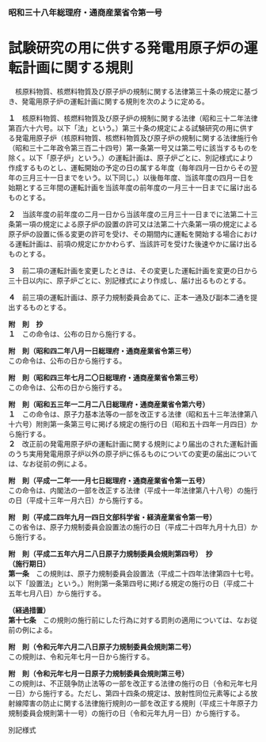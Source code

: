 ### 昭和三十八年総理府・通商産業省令第一号  
# 試験研究の用に供する発電用原子炉の運転計画に関する規則  
　核原料物質、核燃料物質及び原子炉の規制に関する法律第三十条の規定に基づき、発電用原子炉の運転計画に関する規則を次のように定める。  
  
**１**　核原料物質、核燃料物質及び原子炉の規制に関する法律（昭和三十二年法律第百六十六号。以下「法」という。）第三十条の規定による試験研究の用に供する発電用原子炉（核原料物質、核燃料物質及び原子炉の規制に関する法律施行令（昭和三十二年政令第三百二十四号）第一条第一号又は第二号に該当するものを除く。以下「原子炉」という。）の運転計画は、原子炉ごとに、別記様式により作成するものとし、運転開始の予定の日の属する年度（毎年四月一日からその翌年の三月三十一日までをいう。以下同じ。）以後毎年度、当該年度の四月一日を始期とする三年間の運転計画を当該年度の前年度の一月三十一日までに届け出るものとする。  
  
**２**　当該年度の前年度の二月一日から当該年度の三月三十一日までに法第二十三条第一項の規定による原子炉の設置の許可又は法第二十六条第一項の規定による原子炉の設置に係る変更の許可を受け、その期間内に運転を開始する場合における運転計画は、前項の規定にかかわらず、当該許可を受けた後速やかに届け出るものとする。  
  
**３**　前二項の運転計画を変更したときは、その変更した運転計画を変更の日から三十日以内に、原子炉ごとに、別記様式により作成し、届け出るものとする。  
  
**４**　前三項の運転計画は、原子力規制委員会あてに、正本一通及び副本二通を提出するものとする。  
  
**附　則　抄**  
**１**　この命令は、公布の日から施行する。  
  
**附　則（昭和四二年八月一日総理府・通商産業省令第三号）**  
この命令は、公布の日から施行する。  
  
**附　則（昭和四三年七月二〇日総理府・通商産業省令第三号）**  
この命令は、公布の日から施行する。  
  
**附　則（昭和五三年一二月二八日総理府・通商産業省令第六号）**  
**１**　この命令は、原子力基本法等の一部を改正する法律（昭和五十三年法律第八十六号）附則第一条第三号に掲げる規定の施行の日（昭和五十四年一月四日）から施行する。  
**２**　改正前の発電用原子炉の運転計画に関する規則により届出のされた運転計画のうち実用発電用原子炉以外の原子炉に係るものについての変更の届出については、なお従前の例による。  
  
**附　則（平成一二年一一月七日総理府・通商産業省令第一五号）**  
この命令は、内閣法の一部を改正する法律（平成十一年法律第八十八号）の施行の日（平成十三年一月六日）から施行する。  
  
**附　則（平成二四年九月一四日文部科学省・経済産業省令第一号）**  
この省令は、原子力規制委員会設置法の施行の日（平成二十四年九月十九日）から施行する。  
  
**附　則（平成二五年六月二八日原子力規制委員会規則第四号）　抄**  
**（施行期日）**  
**第一条**　この規則は、原子力規制委員会設置法（平成二十四年法律第四十七号。以下「設置法」という。）附則第一条第四号に掲げる規定の施行の日（平成二十五年七月八日）から施行する。  
  
**（経過措置）**  
**第十七条**　この規則の施行前にした行為に対する罰則の適用については、なお従前の例による。  
  
**附　則（令和元年六月二八日原子力規制委員会規則第二号）**  
この規則は、令和元年七月一日から施行する。  
  
**附　則（令和元年七月一日原子力規制委員会規則第三号）**  
この規則は、不正競争防止法等の一部を改正する法律の施行の日（令和元年七月一日）から施行する。ただし、第四十四条の規定は、放射性同位元素等による放射線障害の防止に関する法律施行規則の一部を改正する規則（平成三十年原子力規制委員会規則第十一号）の施行の日（令和元年九月一日）から施行する。  
  
別記様式
          
        
